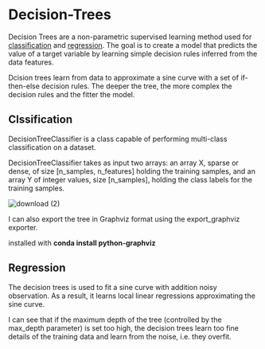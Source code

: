 # Decision-Trees

Decision Trees are a non-parametric supervised learning method used for [classification](https://www.geeksforgeeks.org/ml-classification-vs-regression/) and [regression](https://www.geeksforgeeks.org/ml-classification-vs-regression/). The goal is to create a model that predicts the value of a target variable by learning simple decision rules inferred from the data features.


Dcision trees learn from data to approximate a sine curve with a set of if-then-else decision rules. The deeper the tree, the more complex the decision rules and the fitter the model.


## Clssification 

DecisionTreeClassifier is a class capable of performing multi-class classification on a dataset.

DecisionTreeClassifier takes as input two arrays: an array X, sparse or dense, of size [n_samples, n_features] holding the training samples, and an array Y of integer values, size [n_samples], holding the class labels for the training samples.

![download (2)](https://user-images.githubusercontent.com/55234691/91148399-33d25180-e6d7-11ea-8bde-ca6da300465b.png)

I can also export the tree in Graphviz format using the export_graphviz exporter. 

installed with **conda install python-graphviz**



## Regression 

The decision trees is used to fit a sine curve with addition noisy observation. As a result, it learns local linear regressions approximating the sine curve.

I can see that if the maximum depth of the tree (controlled by the max_depth parameter) is set too high, the decision trees learn too fine details of the training data and learn from the noise, i.e. they overfit.

